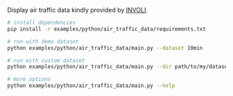 <!--[metadata]
title = "Air Traffic Data"
tags = ["2d", "3d", "map", "crs"]
description = "Display aircraft flight trajectories"
build_args = ["--jpeg-quality=50"]
-->


Display air traffic data kindly provided by [INVOLI](https://www.involi.com).


```bash
# install dependencies
pip install -r examples/python/air_traffic_data/requirements.txt

# run with demo dataset
python examples/python/air_traffic_data/main.py --dataset 10min

# run with custom dataset
python examples/python/air_traffic_data/main.py --dir path/to/my/dataset/directory

# more options
python examples/python/air_traffic_data/main.py --help
```
